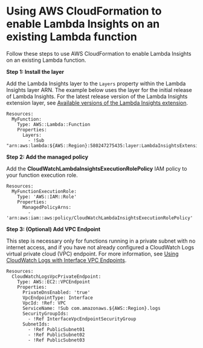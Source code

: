 # Using AWS CloudFormation to enable Lambda Insights on an existing Lambda function<a name="Lambda-Insights-Getting-Started-cloudformation"></a>

Follow these steps to use AWS CloudFormation to enable Lambda Insights on an existing Lambda function\.

**Step 1: Install the layer**

Add the Lambda Insights layer to the `Layers` property within the Lambda Insights layer ARN\. The example below uses the layer for the initial release of Lambda Insights\. For the latest release version of the Lambda Insights extension layer, see [Available versions of the Lambda Insights extension](Lambda-Insights-extension-versions.md)\.

```
Resources:
  MyFunction:
    Type: AWS::Lambda::Function
    Properties:
      Layers:
        - !Sub "arn:aws:lambda:${AWS::Region}:580247275435:layer:LambdaInsightsExtension:14"
```

**Step 2: Add the managed policy**

Add the **CloudWatchLambdaInsightsExecutionRolePolicy** IAM policy to your function execution role\.

```
Resources:
  MyFunctionExecutionRole:
    Type: 'AWS::IAM::Role'
    Properties:
      ManagedPolicyArns:
        - 'arn:aws:iam::aws:policy/CloudWatchLambdaInsightsExecutionRolePolicy'
```

**Step 3: \(Optional\) Add VPC Endpoint**

This step is necessary only for functions running in a private subnet with no internet access, and if you have not already configured a CloudWatch Logs virtual private cloud \(VPC\) endpoint\. For more information, see [ Using CloudWatch Logs with Interface VPC Endpoints](https://docs.aws.amazon.com/AmazonCloudWatch/latest/logs/cloudwatch-logs-and-interface-VPC.html)\.

```
Resources:
  CloudWatchLogsVpcPrivateEndpoint:
    Type: AWS::EC2::VPCEndpoint
    Properties:
      PrivateDnsEnabled: 'true'
      VpcEndpointType: Interface
      VpcId: !Ref: VPC
      ServiceName: !Sub com.amazonaws.${AWS::Region}.logs
      SecurityGroupIds:
        - !Ref InterfaceVpcEndpointSecurityGroup
      SubnetIds:
        - !Ref PublicSubnet01
        - !Ref PublicSubnet02
        - !Ref PublicSubnet03
```